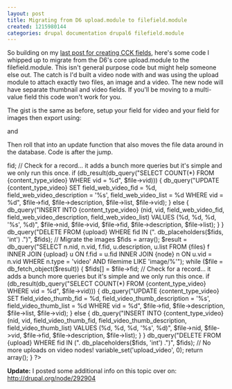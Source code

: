 ```yaml
---
layout: post
title: Migrating from D6 upload.module to filefield.module
created: 1215980144
categories: drupal documentation drupal6 filefield.module
---
```

So building on my <a href="/node/118">last post for creating CCK fields</a>, here's some code I whipped up to migrate from the D6's core upload.module to the filefield.module. This isn't general purpose code but might help someone else out. The catch is I'd built a video node with and was using the upload module to attach exactly two files, an image and a video. The new node will have separate thumbnail and video fields. If you'll be moving to a multi-value field this code won't work for you. 

The gist is the same as before, setup your field for video and your field for images then export using:
<?php var_export(content_fields('field_web_video', 'video'), 1); ?> and <?php var_export(content_fields('field_video_thumb', 'video'), 1); ?>
Then roll that into an update function that also moves the file data around in the database. Code is after the jump.
<!--break-->
<?php
/**
 * Add filefields to the video nodes and migrate the files.
 */
function foo_video_update_6000() {
  // Make sure the filefield* modules are installed correctly. 
  drupal_install_modules(array('filefield', 'filefield_image', 'filefield_imagecache'));
  drupal_flush_all_caches();

  module_load_include('inc', 'content', 'includes/content.admin');
  content_alter_db_cleanup();
  
  // Need to load the CCK include file where content_field_instance_create() is defined.
  module_load_include('inc', 'content', 'includes/content.crud');
  
  $thumb_field = array (
//
// DROPPED THE CCK FIELD DEFINITION FROM HERE
// 
  );
  content_field_instance_create($thumb_field);

  $video_field = array (
//
// DROPPED THE CCK FIELD DEFINITION FROM HERE
//
  );
  content_field_instance_create($video_field);

  
  // Migrate the videos
  $fids = array();
  $result = db_query("SELECT n.nid, n.vid, f.fid, u.description, u.list FROM {files} f INNER JOIN {upload} u ON f.fid = u.fid INNER JOIN {node} n ON u.vid = n.vid WHERE n.type = 'video' AND filemime LIKE 'video/%'");
  while ($file = db_fetch_object($result)) {
    $fids[] = $file->fid;
    // Check for a record... it adds a bunch more queries but it's simple and we only run this once.
    if (db_result(db_query("SELECT COUNT(*) FROM {content_type_video} WHERE vid = %d", $file->vid))) {
      db_query("UPDATE {content_type_video} SET field_web_video_fid = %d, field_web_video_description = '%s', field_web_video_list = %d WHERE vid = %d",
        $file->fid, $file->description, $file->list, $file->vid);
    }
    else {
      db_query("INSERT INTO {content_type_video} (nid, vid, field_web_video_fid, field_web_video_description, field_web_video_list) VALUES (%d, %d, %d, '%s', %d)",
        $file->nid, $file->vid, $file->fid, $file->description, $file->list);
    }
  }
  db_query("DELETE FROM {upload} WHERE fid IN (". db_placeholders($fids, 'int') .")", $fids); 

  // Migrate the images
  $fids = array();
  $result = db_query("SELECT n.nid, n.vid, f.fid, u.description, u.list FROM {files} f INNER JOIN {upload} u ON f.fid = u.fid INNER JOIN {node} n ON u.vid = n.vid WHERE n.type = 'video' AND filemime LIKE 'image/%'");
  while ($file = db_fetch_object($result)) {
    $fids[] = $file->fid;
    // Check for a record... it adds a bunch more queries but it's simple and we only run this once.
    if (db_result(db_query("SELECT COUNT(*) FROM {content_type_video} WHERE vid = %d", $file->vid))) {
      db_query("UPDATE {content_type_video} SET field_video_thumb_fid = %d, field_video_thumb_description = '%s', field_video_thumb_list = %d WHERE vid = %d",
        $file->fid, $file->description, $file->list, $file->vid);
    }
    else {
      db_query("INSERT INTO {content_type_video} (nid, vid, field_video_thumb_fid, field_video_thumb_description, field_video_thumb_list) VALUES (%d, %d, %d, '%s', %d)",
        $file->nid, $file->vid, $file->fid, $file->description, $file->list);
    }
  }
  db_query("DELETE FROM {upload} WHERE fid IN (". db_placeholders($fids, 'int') .")", $fids);

  // No more uploads on video nodes!
  variable_set('upload_video', 0);

  return array();
}
?>

<strong>Update:</strong> I posted some additional info on this topic over on: http://drupal.org/node/292904
